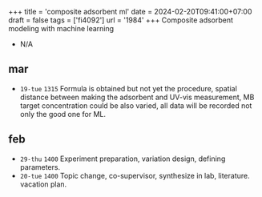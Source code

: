 +++
title = 'composite adsorbent ml'
date = 2024-02-20T09:41:00+07:00
draft = false
tags = ['fi4092']
url = '1984'
+++
Composite adsorbent modeling with machine learning
<!--more-->

+ N/A


## mar
+ `19-tue` `1315` Formula is obtained but not yet the procedure, spatial distance between making the adsorbent and UV-vis measurement, MB target concentration could be also varied, all data will be recorded not only the good one for ML.


## feb
+ `29-thu` `1400` Experiment preparation, variation design, defining parameters.
+ `20-tue` `1400` Topic change, co-supervisor, synthesize in lab, literature. vacation plan.